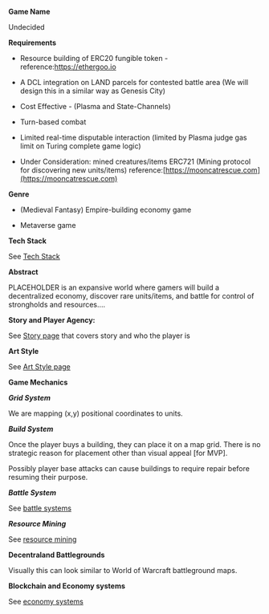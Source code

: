 **Game Name** 

Undecided

**Requirements**

* Resource building of ERC20 fungible token - reference:https://ethergoo.io

* A DCL integration on LAND parcels for contested battle area (We will design this in a similar way as Genesis City)

* Cost Effective - (Plasma and State-Channels)

* Turn-based combat

* Limited real-time disputable interaction (limited by Plasma judge gas limit on Turing complete game logic)

* Under Consideration: mined creatures/items ERC721 (Mining protocol for discovering new units/items) reference:[https://mooncatrescue.com](https://mooncatrescue.com)

**Genre**

* (Medieval Fantasy) Empire-building economy game

* Metaverse game

**Tech Stack**

See [Tech Stack](Tech-Stack)

**Abstract**

PLACEHOLDER is an expansive world where gamers will build a decentralized economy, discover rare units/items, and battle for control of strongholds and resources…. 

**Story and Player Agency:**

See [Story page](Story) that covers story and who the player is

**Art Style**

See [Art Style page](Art-Style)

**Game Mechanics**

**_Grid System_**

We are mapping (x,y) positional coordinates to units. 

**_Build System_**

Once the player buys a building, they can place it on a map grid. There is no strategic reason for placement other than visual appeal [for MVP].

Possibly player base attacks can cause buildings to require repair before resuming their purpose.

**_Battle System_**

See [battle systems](Battle-Systems)

**_Resource Mining_**

See [resource mining](Resource-Mining)

**Decentraland Battlegrounds**

Visually this can look similar to World of Warcraft battleground maps.

**Blockchain and Economy systems**

See [economy systems](Economy-Systems)
